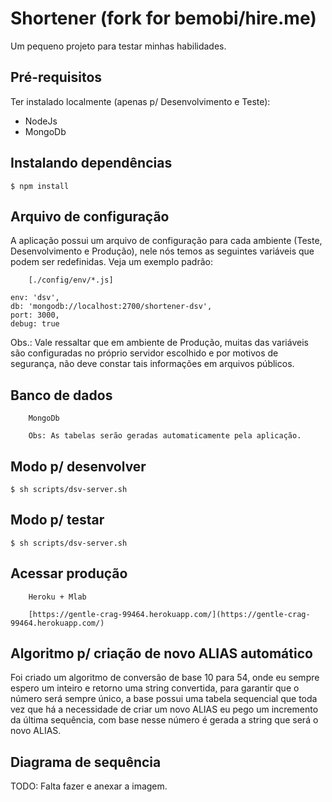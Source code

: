# Shortener (fork for bemobi/hire.me)

Um pequeno projeto para testar minhas habilidades.

## Pré-requisitos

Ter instalado localmente (apenas p/ Desenvolvimento e Teste):
- NodeJs
- MongoDb

## Instalando dependências

```
$ npm install
```

## Arquivo de configuração

A aplicação possui um arquivo de configuração para cada ambiente (Teste, Desenvolvimento e Produção), nele nós temos as seguintes variáveis que podem ser redefinidas. Veja um exemplo padrão:

```
    [./config/env/*.js]

env: 'dsv',
db: 'mongodb://localhost:2700/shortener-dsv',
port: 3000,
debug: true
```

Obs.: Vale ressaltar que em ambiente de Produção, muitas das variáveis são configuradas no próprio servidor escolhido e por motivos de segurança, não deve constar tais informações em arquivos públicos.

## Banco de dados

```
    MongoDb

    Obs: As tabelas serão geradas automaticamente pela aplicação.
```

## Modo p/ desenvolver

```
$ sh scripts/dsv-server.sh
```

## Modo p/ testar

```
$ sh scripts/dsv-server.sh
```

## Acessar produção

```
    Heroku + Mlab

    [https://gentle-crag-99464.herokuapp.com/](https://gentle-crag-99464.herokuapp.com/)
```

## Algoritmo p/ criação de novo ALIAS automático 

Foi criado um algoritmo de conversão de base 10 para 54, onde eu sempre espero um inteiro e retorno uma string convertida, para garantir que o número será sempre único, a base possui uma tabela sequencial que toda vez que há a necessidade de criar um novo ALIAS eu pego um incremento da última sequência, com base nesse número é gerada a string que será o novo ALIAS.

## Diagrama de sequência

TODO: Falta fazer e anexar a imagem.